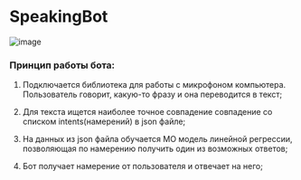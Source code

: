 # SpeakingBot

![image](https://user-images.githubusercontent.com/108614519/177532219-bd087a96-27f5-401f-b382-77228f183f3b.png)


### Принцип работы бота:

1. Подключается библиотека для работы с микрофоном компьютера. Пользователь говорит, какую-то фразу и она переводится в текст;

2. Для текста ищется наиболее точное совпадение совпадение со списком intents(намерений) в json файле;

3. На данных из json файла обучается МО модель линейной регрессии, позволяющая по намерению получить один из возможных ответов;

4. Бот получает намерение от пользователя и отвечает на него;
